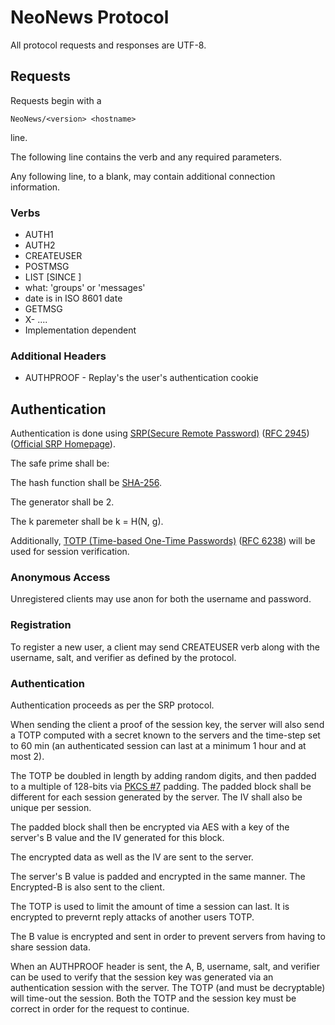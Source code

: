 NeoNews Protocol
================

All protocol requests and responses are UTF-8.

Requests
--------

Requests begin with a

    NeoNews/<version> <hostname>

line.

The following line contains the verb and any required parameters.

Any following line, to a blank, may contain additional connection information.

### Verbs ###
* AUTH1 <username> <ephemeral>
* AUTH2 <username> <proof-of-session-key>
* CREATEUSER <username> <salt> <verifier>
* POSTMSG
* LIST <what> [SINCE <date>]
 * what: 'groups' or 'messages'
 * date is in ISO 8601 date
* GETMSG <message id>
* X-<verb> <options> ....
 * Implementation dependent

### Additional Headers ###

* AUTHPROOF <username> <ephemeral from auth> <encrypted server-ephemeral from auth> <iv> <session key> <otp from server> <iv>- Replay's the user's authentication cookie

Authentication
--------------

Authentication is done using [SRP(Secure Remote Password)](http://en.wikipedia.org/wiki/Secure_Remote_Password_protocol) ([RFC 2945](http://tools.ietf.org/html/rfc2945)) ([Official SRP Homepage](http://srp.stanford.edu/)).

The safe prime shall be:

The hash function shall be [SHA-256](http://tools.ietf.org/html/rfc4634).

The generator shall be 2.

The k paremeter shall be k = H(N, g).

Additionally, [TOTP (Time-based One-Time Passwords)](http://en.wikipedia.org/wiki/Time-based_One-time_Password_Algorithm) ([RFC 6238](http://tools.ietf.org/html/rfc6238)) will be used for session verification.

### Anonymous Access ###

Unregistered clients may use anon for both the username and password.

### Registration ###

To register a new user, a client may send CREATEUSER verb along with the username, salt, and verifier as defined by the protocol.

### Authentication ###

Authentication proceeds as per the SRP protocol.


When sending the client a proof of the session key, the server will also send a TOTP computed with a secret known to the servers and the time-step set to 60 min (an authenticated session can last at a minimum 1 hour and at most 2).

The TOTP be doubled in length by adding random digits, and then padded to a multiple of 128-bits via [PKCS #7](http://tools.ietf.org/html/rfc2315) padding. The padded block shall be different for each session generated by the server. The IV shall also be unique per session.

The padded block shall then be encrypted via AES with a key of the server's B value and the IV generated for this block.

The encrypted data as well as the IV are sent to the server.

The server's B value is padded and encrypted in the same manner. The Encrypted-B is also sent to the client.

The TOTP is used to limit the amount of time a session can last. It is encrypted to prevernt reply attacks of another users TOTP.

The B value is encrypted and sent in order to prevent servers from having to share session data.

When an AUTHPROOF header is sent, the A, B, username, salt, and verifier can be used to verify that the session key was generated via an authentication session with the server.  The TOTP (and must be decryptable) will time-out the session.  Both the TOTP and the session key must be correct in order for the request to continue.

